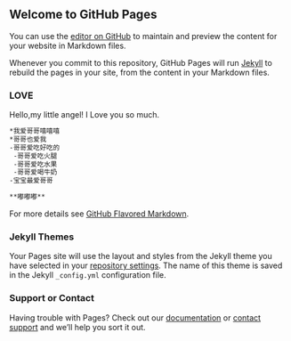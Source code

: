 ## Welcome to GitHub Pages

You can use the [editor on GitHub](https://github.com/qianrui99/hello-world/edit/master/README.md) to maintain and preview the content for your website in Markdown files.

Whenever you commit to this repository, GitHub Pages will run [Jekyll](https://jekyllrb.com/) to rebuild the pages in your site, from the content in your Markdown files.

### LOVE

Hello,my little angel! I Love you so much.

```markdown
*我爱哥哥嘻嘻嘻
*哥哥也爱我
-哥哥爱吃好吃的
 -哥哥爱吃火腿
 -哥哥爱吃水果
 -哥哥爱喝牛奶
-宝宝最爱哥哥

**嘟嘟嘟**


```

For more details see [GitHub Flavored Markdown](https://guides.github.com/features/mastering-markdown/).

### Jekyll Themes

Your Pages site will use the layout and styles from the Jekyll theme you have selected in your [repository settings](https://github.com/qianrui99/hello-world/settings). The name of this theme is saved in the Jekyll `_config.yml` configuration file.

### Support or Contact

Having trouble with Pages? Check out our [documentation](https://help.github.com/categories/github-pages-basics/) or [contact support](https://github.com/contact) and we’ll help you sort it out.
